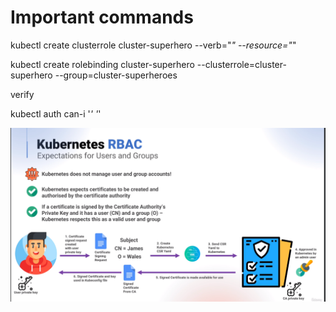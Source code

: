 # Important commands

kubectl create clusterrole cluster-superhero --verb="*" --resource="*"

kubectl create rolebinding cluster-superhero --clusterrole=cluster-superhero --group=cluster-superheroes


verify

kubectl auth can-i '*' '*'


![K8S RBAC](image.png)

